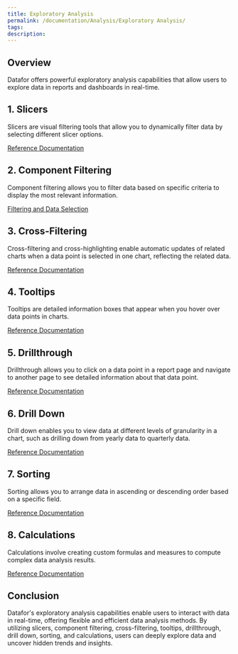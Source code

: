 ```yaml
---
title: Exploratory Analysis 
permalink: /documentation/Analysis/Exploratory Analysis/
tags:
description: 
---
```


## Overview

Datafor offers powerful exploratory analysis capabilities that allow users to explore data in reports and dashboards in real-time.

## 1. Slicers

Slicers are visual filtering tools that allow you to dynamically filter data by selecting different slicer options.

[Reference Documentation](./10_筛选器.md)

## 2. Component Filtering

Component filtering allows you to filter data based on specific criteria to display the most relevant information.

[Filtering and Data Selection](./20_组件级筛选.md)

## 3. Cross-Filtering

Cross-filtering and cross-highlighting enable automatic updates of related charts when a data point is selected in one chart, reflecting the related data.

[Reference Documentation](./30_交叉筛选.md)

## 4. Tooltips

Tooltips are detailed information boxes that appear when you hover over data points in charts.

[Reference Documentation](./40_图表组件的工具提示.md)

## 5. Drillthrough

Drillthrough allows you to click on a data point in a report page and navigate to another page to see detailed information about that data point.

[Reference Documentation](./60_钻取.md)

## 6. Drill Down

Drill down enables you to view data at different levels of granularity in a chart, such as drilling down from yearly data to quarterly data.

[Reference Documentation](./50_数据下钻.md)

## 7. Sorting

Sorting allows you to arrange data in ascending or descending order based on a specific field.

[Reference Documentation](./70_排序.md)

## 8. Calculations

Calculations involve creating custom formulas and measures to compute complex data analysis results.

[Reference Documentation](./80_计算度量.md)

## Conclusion

Datafor's exploratory analysis capabilities enable users to interact with data in real-time, offering flexible and efficient data analysis methods. By utilizing slicers, component filtering, cross-filtering, tooltips, drillthrough, drill down, sorting, and calculations, users can deeply explore data and uncover hidden trends and insights.